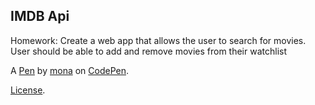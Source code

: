 IMDB Api
--------
Homework: Create a web app that allows the user to search for movies. User should be able to add and remove movies from their watchlist

A [Pen](http://codepen.io/inspire/pen/MwmjZB) by [mona](http://codepen.io/inspire) on [CodePen](http://codepen.io/).

[License](http://codepen.io/inspire/pen/MwmjZB/license).
